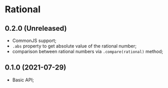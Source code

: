 # Rational

## 0.2.0 (Unreleased)

- CommonJS support;
- `.abs` property to get absolute value of the rational number;
- comparison between rational numbers via `.compare(rational)` method;

## 0.1.0 (2021-07-29)

- Basic API;